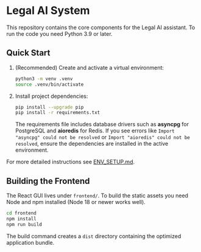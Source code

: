 # Legal AI System

This repository contains the core components for the Legal AI assistant. To run the code you need Python 3.9 or later.

## Quick Start

1. (Recommended) Create and activate a virtual environment:
   ```bash
   python3 -m venv .venv
   source .venv/bin/activate
   ```
2. Install project dependencies:
   ```bash
   pip install --upgrade pip
   pip install -r requirements.txt
   ```
   The requirements file includes database drivers such as **asyncpg** for PostgreSQL and **aioredis** for Redis. If you see errors like `Import "asyncpg" could not be resolved` or `Import "aioredis" could not be resolved`, ensure the dependencies are installed in the active environment.

For more detailed instructions see [ENV_SETUP.md](ENV_SETUP.md).

## Building the Frontend

The React GUI lives under `frontend/`. To build the static assets you need Node
and npm installed (Node 18 or newer works well).

```bash
cd frontend
npm install
npm run build
```

The build command creates a `dist` directory containing the optimized
application bundle.

